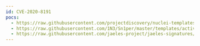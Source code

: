 ```yaml
---
id: CVE-2020-8191
pocs:
  - https://raw.githubusercontent.com/projectdiscovery/nuclei-templates/master/cves/CVE-2020-8191.yaml
  - https://raw.githubusercontent.com/1N3/Sn1per/master/templates/active/CVE-2020-8191_-_Citrix_ADC_NetScaler_Gateway_Reflected_XSS.sh
  - https://raw.githubusercontent.com/jaeles-project/jaeles-signatures/master/cves/citrix-reflected-xss-cve-2020-8191.yaml
---
```

